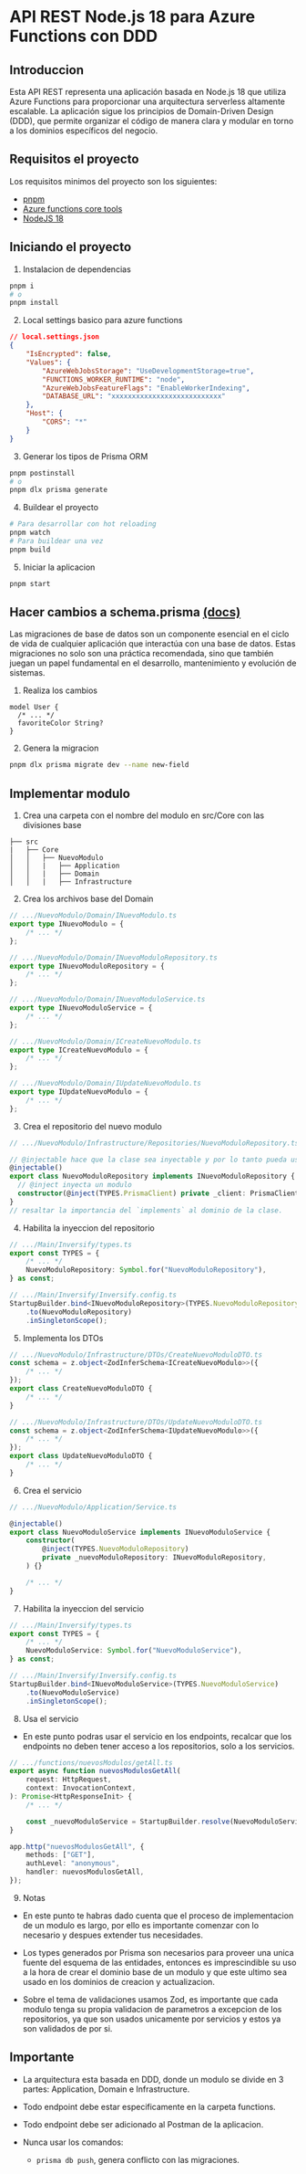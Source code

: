 # API REST Node.js 18 para Azure Functions con DDD

## Introduccion

Esta API REST representa una aplicación basada en Node.js 18 que utiliza Azure Functions para proporcionar una arquitectura serverless altamente escalable. La aplicación sigue los principios de Domain-Driven Design (DDD), que permite organizar el código de manera clara y modular en torno a los dominios específicos del negocio.

## Requisitos el proyecto

Los requisitos minimos del proyecto son los siguientes:

- [pnpm](https://pnpm.io/es/)
- [Azure functions core tools](https://learn.microsoft.com/en-us/azure/azure-functions/functions-run-local?tabs=windows%2Cisolated-process%2Cnode-v4%2Cpython-v2%2Chttp-trigger%2Ccontainer-apps&pivots=programming-language-javascript)
- [NodeJS 18](https://nodejs.org/en)

## Iniciando el proyecto

1. Instalacion de dependencias

```bash
pnpm i
# o
pnpm install
```

2. Local settings basico para azure functions

```json
// local.settings.json
{
	"IsEncrypted": false,
	"Values": {
		"AzureWebJobsStorage": "UseDevelopmentStorage=true",
		"FUNCTIONS_WORKER_RUNTIME": "node",
		"AzureWebJobsFeatureFlags": "EnableWorkerIndexing",
		"DATABASE_URL": "xxxxxxxxxxxxxxxxxxxxxxxxxxx"
	},
	"Host": {
		"CORS": "*"
	}
}
```

3. Generar los tipos de Prisma ORM

```bash
pnpm postinstall
# o
pnpm dlx prisma generate
```

4. Buildear el proyecto

```bash
# Para desarrollar con hot reloading
pnpm watch
# Para buildear una vez
pnpm build
```

5. Iniciar la aplicacion

```bash
pnpm start
```

## Hacer cambios a schema.prisma [(docs)](https://www.prisma.io/docs/orm/prisma-migrate/workflows/team-development)

Las migraciones de base de datos son un componente esencial en el ciclo de vida de cualquier aplicación que interactúa con una base de datos. Estas migraciones no solo son una práctica recomendada, sino que también juegan un papel fundamental en el desarrollo, mantenimiento y evolución de sistemas.

1. Realiza los cambios

```prisma
model User {
  /* ... */
  favoriteColor String?
}
```

2. Genera la migracion

```bash
pnpm dlx prisma migrate dev --name new-field
```

## Implementar modulo

1. Crea una carpeta con el nombre del modulo en src/Core con las divisiones base

```
├── src
|   ├── Core
│   │   ├── NuevoModulo
│   │   |   ├── Application
│   │   |   ├── Domain
│   │   |   ├── Infrastructure
```

2. Crea los archivos base del Domain

```ts
// .../NuevoModulo/Domain/INuevoModulo.ts
export type INuevoModulo = {
	/* ... */
};

// .../NuevoModulo/Domain/INuevoModuloRepository.ts
export type INuevoModuloRepository = {
	/* ... */
};

// .../NuevoModulo/Domain/INuevoModuloService.ts
export type INuevoModuloService = {
	/* ... */
};

// .../NuevoModulo/Domain/ICreateNuevoModulo.ts
export type ICreateNuevoModulo = {
	/* ... */
};

// .../NuevoModulo/Domain/IUpdateNuevoModulo.ts
export type IUpdateNuevoModulo = {
	/* ... */
};
```

3. Crea el repositorio del nuevo modulo

```ts
// .../NuevoModulo/Infrastructure/Repositories/NuevoModuloRepository.ts

// @injectable hace que la clase sea inyectable y por lo tanto pueda usarse en otros modulos.
@injectable()
export class NuevoModuloRepository implements INuevoModuloRepository {
  // @inject inyecta un modulo
  constructor(@inject(TYPES.PrismaClient) private _client: PrismaClient)
}
// resaltar la importancia del `implements` al dominio de la clase.
```

4. Habilita la inyeccion del repositorio

```ts
// .../Main/Inversify/types.ts
export const TYPES = {
	/* ... */
	NuevoModuloRepository: Symbol.for("NuevoModuloRepository"),
} as const;

// .../Main/Inversify/Inversify.config.ts
StartupBuilder.bind<INuevoModuloRepository>(TYPES.NuevoModuloRepository)
	.to(NuevoModuloRepository)
	.inSingletonScope();
```

5. Implementa los DTOs

```ts
// .../NuevoModulo/Infrastructure/DTOs/CreateNuevoModuloDTO.ts
const schema = z.object<ZodInferSchema<ICreateNuevoModulo>>({
	/* ... */
});
export class CreateNuevoModuloDTO {
	/* ... */
}

// .../NuevoModulo/Infrastructure/DTOs/UpdateNuevoModuloDTO.ts
const schema = z.object<ZodInferSchema<IUpdateNuevoModulo>>({
	/* ... */
});
export class UpdateNuevoModuloDTO {
	/* ... */
}
```

6. Crea el servicio

```ts
// .../NuevoModulo/Application/Service.ts

@injectable()
export class NuevoModuloService implements INuevoModuloService {
	constructor(
		@inject(TYPES.NuevoModuloRepository)
		private _nuevoModuloRepository: INuevoModuloRepository,
	) {}

	/* ... */
}
```

7. Habilita la inyeccion del servicio

```ts
// .../Main/Inversify/types.ts
export const TYPES = {
	/* ... */
	NuevoModuloService: Symbol.for("NuevoModuloService"),
} as const;

// .../Main/Inversify/Inversify.config.ts
StartupBuilder.bind<INuevoModuloService>(TYPES.NuevoModuloService)
	.to(NuevoModuloService)
	.inSingletonScope();
```

8. Usa el servicio

- En este punto podras usar el servicio en los endpoints, recalcar que los endpoints no deben tener acceso a los repositorios, solo a los servicios.

```ts
// .../functions/nuevosModulos/getAll.ts
export async function nuevosModulosGetAll(
	request: HttpRequest,
	context: InvocationContext,
): Promise<HttpResponseInit> {
	/* ... */

	const _nuevoModuloService = StartupBuilder.resolve(NuevoModuloService);
}

app.http("nuevosModulosGetAll", {
	methods: ["GET"],
	authLevel: "anonymous",
	handler: nuevosModulosGetAll,
});
```

9. Notas

- En este punto te habras dado cuenta que el proceso de implementacion de un modulo es largo, por ello es importante comenzar con lo necesario y despues extender tus necesidades.

- Los types generados por Prisma son necesarios para proveer una unica fuente del esquema de las entidades, entonces es imprescindible su uso a la hora de crear el dominio base de un modulo y que este ultimo sea usado en los dominios de creacion y actualizacion.

- Sobre el tema de validaciones usamos Zod, es importante que cada modulo tenga su propia validacion de parametros a excepcion de los repositorios, ya que son usados unicamente por servicios y estos ya son validados de por si.

## Importante

- La arquitectura esta basada en DDD, donde un modulo se divide en 3 partes: Application, Domain e Infrastructure.

- Todo endpoint debe estar especificamente en la carpeta functions.

- Todo endpoint debe ser adicionado al Postman de la aplicacion.

- Nunca usar los comandos:
  - `prisma db push`, genera conflicto con las migraciones.
